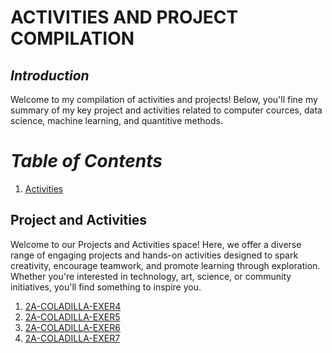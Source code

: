 # **ACTIVITIES AND PROJECT COMPILATION**

## ***Introduction***

Welcome to my compilation of activities and projects! Below, you'll fine my summary of my key project and activities related to computer cources, data science, machine learning, and quantitive methods.

# ***Table of Contents***

1.   [Activities](#Project-and-Activities)

## Project and Activities

Welcome to our Projects and Activities space! Here, we offer a diverse range of engaging projects and hands-on activities designed to spark creativity, encourage teamwork, and promote learning through exploration. Whether you're interested in technology, art, science, or community initiatives, you'll find something to inspire you.



1.   <a href = "2A-COLADILLA-EXER4.ipynb">2A-COLADILLA-EXER4</a>
2.   <a href = "2A-COLADILLA-EXER5.ipynb">2A-COLADILLA-EXER5</a>
3.   <a href = "2A-COLADILLA-EXER6.ipynb">2A-COLADILLA-EXER6</a>
4.   <a href = "2A-COLADILLA-EXER7.ipynb">2A-COLADILLA-EXER7</a>
